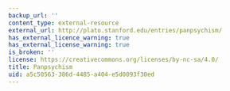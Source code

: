 ```yaml
---
backup_url: ''
content_type: external-resource
external_url: http://plato.stanford.edu/entries/panpsychism/
has_external_licence_warning: true
has_external_license_warning: true
is_broken: ''
license: https://creativecommons.org/licenses/by-nc-sa/4.0/
title: Panpsychism
uid: a5c50563-386d-4485-a404-e5d0093f30ed
---
```

